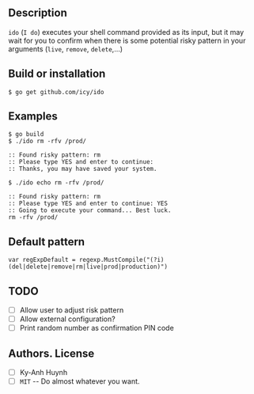 ## Description

`ido` (`I do`) executes your shell command provided as its input,
but it may wait for you to confirm when there is some potential
risky pattern in your arguments (`live`, `remove`, `delete`,...)

## Build or installation

    $ go get github.com/icy/ido

## Examples

    $ go build
    $ ./ido rm -rfv /prod/

    :: Found risky pattern: rm
    :: Please type YES and enter to continue:
    :: Thanks, you may have saved your system.

    $ ./ido echo rm -rfv /prod/

    :: Found risky pattern: rm
    :: Please type YES and enter to continue: YES
    :: Going to execute your command... Best luck.
    rm -rfv /prod/

## Default pattern

    var regExpDefault = regexp.MustCompile("(?i)(del|delete|remove|rm|live|prod|production)")

## TODO

- [ ] Allow user to adjust risk pattern
- [ ] Allow external configuration?
- [ ] Print random number as confirmation PIN code

## Authors. License

- [ ] Ky-Anh Huynh
- [ ] `MIT` -- Do almost whatever you want.
